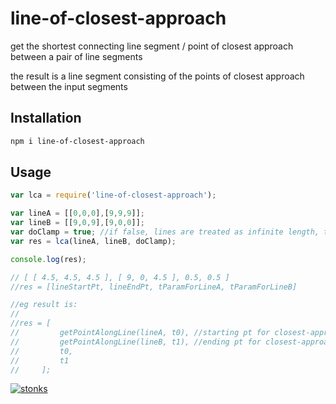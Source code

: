 # line-of-closest-approach

get the shortest connecting line segment / point of closest approach between a pair of line segments

the result is a line segment consisting of the points of closest approach between the input segments

## Installation

```sh
npm i line-of-closest-approach
```

## Usage 

```javascript
var lca = require('line-of-closest-approach');

var lineA = [[0,0,0],[9,9,9]];
var lineB = [[9,0,9],[9,0,0]];
var doClamp = true; //if false, lines are treated as infinite length, t values can be outside 0...1
var res = lca(lineA, lineB, doClamp);

console.log(res);

// [ [ 4.5, 4.5, 4.5 ], [ 9, 0, 4.5 ], 0.5, 0.5 ]
//res = [lineStartPt, lineEndPt, tParamForLineA, tParamForLineB]

//eg result is:
//
//res = [
//         getPointAlongLine(lineA, t0), //starting pt for closest-approach result line
//         getPointAlongLine(lineB, t1), //ending pt for closest-approach result line
//         t0,
//         t1
//     ];
```

[![stonks](https://i.imgur.com/UpDxbfe.png)](https://www.npmjs.com/~stonkpunk)

